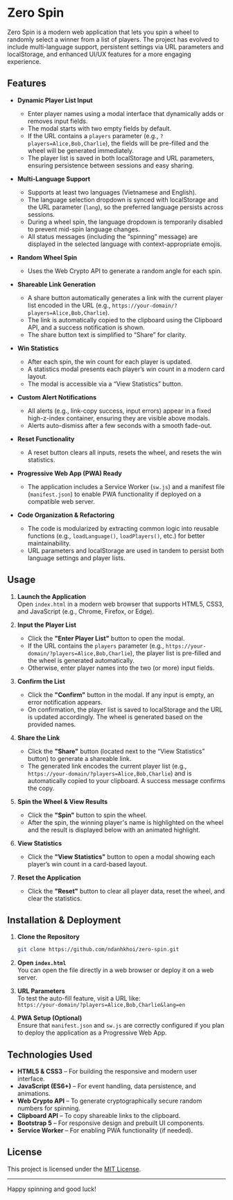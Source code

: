 # Zero Spin

Zero Spin is a modern web application that lets you spin a wheel to randomly select a winner from a list of players. The project has evolved to include multi-language support, persistent settings via URL parameters and localStorage, and enhanced UI/UX features for a more engaging experience.

## Features

- **Dynamic Player List Input**
   - Enter player names using a modal interface that dynamically adds or removes input fields.
   - The modal starts with two empty fields by default.
   - If the URL contains a `players` parameter (e.g., `?players=Alice,Bob,Charlie`), the fields will be pre-filled and the wheel will be generated immediately.
   - The player list is saved in both localStorage and URL parameters, ensuring persistence between sessions and easy sharing.

- **Multi-Language Support**
   - Supports at least two languages (Vietnamese and English).
   - The language selection dropdown is synced with localStorage and the URL parameter (`lang`), so the preferred language persists across sessions.
   - During a wheel spin, the language dropdown is temporarily disabled to prevent mid-spin language changes.
   - All status messages (including the “spinning” message) are displayed in the selected language with context-appropriate emojis.

- **Random Wheel Spin**
   - Uses the Web Crypto API to generate a random angle for each spin.

- **Shareable Link Generation**
   - A share button automatically generates a link with the current player list encoded in the URL (e.g., `https://your-domain/?players=Alice,Bob,Charlie`).
   - The link is automatically copied to the clipboard using the Clipboard API, and a success notification is shown.
   - The share button text is simplified to “Share” for clarity.

- **Win Statistics**
   - After each spin, the win count for each player is updated.
   - A statistics modal presents each player’s win count in a modern card layout.
   - The modal is accessible via a “View Statistics” button.

- **Custom Alert Notifications**
   - All alerts (e.g., link-copy success, input errors) appear in a fixed high-z-index container, ensuring they are visible above modals.
   - Alerts auto-dismiss after a few seconds with a smooth fade-out.

- **Reset Functionality**
   - A reset button clears all inputs, resets the wheel, and resets the win statistics.

- **Progressive Web App (PWA) Ready**
   - The application includes a Service Worker (`sw.js`) and a manifest file (`manifest.json`) to enable PWA functionality if deployed on a compatible web server.

- **Code Organization & Refactoring**
   - The code is modularized by extracting common logic into reusable functions (e.g., `loadLanguage()`, `loadPlayers()`, etc.) for better maintainability.
   - URL parameters and localStorage are used in tandem to persist both language settings and player lists.

## Usage

1. **Launch the Application**  
   Open `index.html` in a modern web browser that supports HTML5, CSS3, and JavaScript (e.g., Chrome, Firefox, or Edge).

2. **Input the Player List**
   - Click the **"Enter Player List"** button to open the modal.
   - If the URL contains the `players` parameter (e.g., `https://your-domain/?players=Alice,Bob,Charlie`), the player list is pre-filled and the wheel is generated automatically.
   - Otherwise, enter player names into the two (or more) input fields.

3. **Confirm the List**
   - Click the **"Confirm"** button in the modal. If any input is empty, an error notification appears.
   - On confirmation, the player list is saved to localStorage and the URL is updated accordingly. The wheel is generated based on the provided names.

4. **Share the Link**
   - Click the **"Share"** button (located next to the “View Statistics” button) to generate a shareable link.
   - The generated link encodes the current player list (e.g., `https://your-domain/?players=Alice,Bob,Charlie`) and is automatically copied to your clipboard. A success message confirms the copy.

5. **Spin the Wheel & View Results**
   - Click the **"Spin"** button to spin the wheel.
   - After the spin, the winning player's name is highlighted on the wheel and the result is displayed below with an animated highlight.

6. **View Statistics**
   - Click the **"View Statistics"** button to open a modal showing each player’s win count in a card-based layout.

7. **Reset the Application**
   - Click the **"Reset"** button to clear all player data, reset the wheel, and clear the statistics.

## Installation & Deployment

1. **Clone the Repository**
   ```bash
   git clone https://github.com/ndanhkhoi/zero-spin.git
   ```

2. **Open `index.html`**  
   You can open the file directly in a web browser or deploy it on a web server.

3. **URL Parameters**  
   To test the auto-fill feature, visit a URL like:  
   `https://your-domain/?players=Alice,Bob,Charlie&lang=en`

4. **PWA Setup (Optional)**  
   Ensure that `manifest.json` and `sw.js` are correctly configured if you plan to deploy the application as a Progressive Web App.

## Technologies Used

- **HTML5 & CSS3** – For building the responsive and modern user interface.
- **JavaScript (ES6+)** – For event handling, data persistence, and animations.
- **Web Crypto API** – To generate cryptographically secure random numbers for spinning.
- **Clipboard API** – To copy shareable links to the clipboard.
- **Bootstrap 5** – For responsive design and prebuilt UI components.
- **Service Worker** – For enabling PWA functionality (if needed).

## License

This project is licensed under the [MIT License](LICENSE).

---

Happy spinning and good luck!

